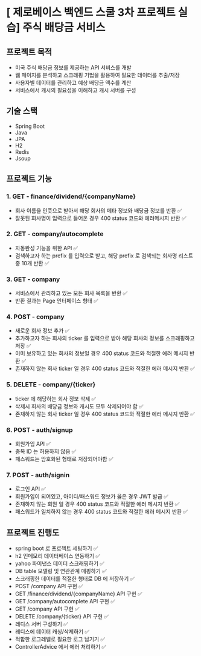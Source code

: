 # [ 제로베이스 백엔드 스쿨 3차 프로젝트 실습] 주식 배당금 서비스
## 프로젝트 목적
- 미국 주식 배당금 정보를 제공하는 API 서비스를 개발
- 웹 페이지를 분석하고 스크래핑 기법을 활용하여 필요한 데이터를 추출/저장 
- 사용자별 데이터를 관리하고 예상 배당금 액수를 계산
- 서비스에서 캐시의 필요성을 이해하고 캐시 서버를 구성

## 기술 스택
- Spring Boot
- Java
- JPA
- H2
- Redis
- Jsoup

## 프로젝트 기능
### 1. GET - finance/dividend/{companyName}
- 회사 이름을 인풋으로 받아서 해당 회사의 메타 정보와 배당금 정보를 반환 ✅
- 잘못된 회사명이 입력으로 들어온 경우 400 status 코드와 에러메시지 반환 ✅

### 2. GET - company/autocomplete
- 자동완성 기능을 위한 API ✅
- 검색하고자 하는 prefix 를 입력으로 받고, 해당 prefix 로 검색되는 회사명 리스트 중 10개 반환 ✅

### 3. GET - company
- 서비스에서 관리하고 있는 모든 회사 목록을 반환 ✅
- 반환 결과는 Page 인터페이스 형태 ✅

### 4. POST - company
- 새로운 회사 정보 추가 ✅
- 추가하고자 하는 회사의 ticker 를 입력으로 받아 해당 회사의 정보를 스크래핑하고 저장 ✅
- 이미 보유하고 있는 회사의 정보일 경우 400 status 코드와 적절한 에러 메시지 반환 ✅
- 존재하지 않는 회사 ticker 일 경우 400 status 코드와 적절한 에러 메시지 반환  ✅

### 5. DELETE - company/{ticker}
- ticker 에 해당하는 회사 정보 삭제 ✅
- 삭제시 회사의 배당금 정보와 캐시도 모두 삭제되어야 함 ✅
- 존재하지 않는 회사 ticker 일 경우 400 status 코드와 적절한 에러 메시지 반환  ✅

### 6. POST - auth/signup
- 회원가입 API ✅
- 중복 ID 는 허용하지 않음 ✅
- 패스워드는 암호화된 형태로 저장되어야함 ✅

### 7. POST - auth/signin
- 로그인 API ✅
- 회원가입이 되어있고, 아이디/패스워드 정보가 옳은 경우 JWT 발급 ✅
- 존재하지 않는 회원 일 경우 400 status 코드와 적절한 에러 메시지 반환  ✅
- 패스워드가 일치하지 않는 경우 400 status 코드와 적절한 에러 메시지 반환  ✅

## 프로젝트 진행도
- spring boot 로 프로젝트 세팅하기 ✅
- h2 인메모리 데이터베이스 연동하기 ✅
- yahoo 파이낸스 데이터 스크래핑하기 ✅
- DB table 모델링 및 연관관계 매핑하기 ✅
- 스크래핑한 데이터를 적절한 형태로 DB 에 저장하기 ✅
- POST /company API 구현 ✅
- GET /finance/dividend/{companyName} API 구현 ✅
- GET /company/autocomplete API 구현 ✅
- GET /company API 구현 ✅
- DELETE /company/{ticker} API 구현 ✅
- 레디스 서버 구성하기 ✅
- 레디스에 데이터 캐싱/삭제하기 ✅
- 적합한 로그레벨로 필요한 로그 남기기 ✅
- ControllerAdvice 에서 에러 처리하기 ✅